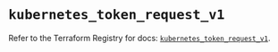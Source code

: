 # `kubernetes_token_request_v1`

Refer to the Terraform Registry for docs: [`kubernetes_token_request_v1`](https://registry.terraform.io/providers/hashicorp/kubernetes/2.33.0/docs/resources/token_request_v1).
